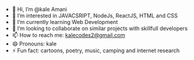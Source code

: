 - 👋 Hi, I’m @kale Amani
- 👀 I’m interested in JAVACSRIPT, NodeJs, ReactJS, HTML and  CSS
- 🌱 I’m currently learning Web Development 
- 💞️ I’m looking to collaborate on similar projects with skillfull developers
- 📫 How to reach me: kalecodes2@gmail.com
- 😄 Pronouns: kale
- ⚡ Fun fact: cartoons, poetry, music, camping and internet research

<!---
kalecode2/kalecode2 is a ✨ special ✨ repository because its `README.md` (this file) appears on your GitHub profile.
You can click the Preview link to take a look at your changes.
--->
